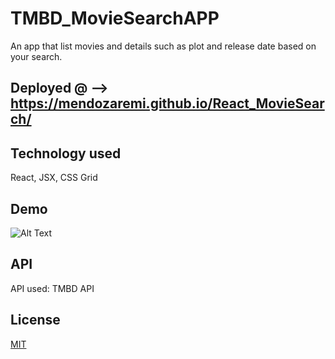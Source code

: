 # TMBD_MovieSearchAPP
An app that list movies and details such as plot and release date based on your search.

## Deployed @ --> https://mendozaremi.github.io/React_MovieSearch/

## Technology used
React, JSX, CSS Grid

## Demo
![Alt Text](https://media0.giphy.com/media/Hp0xfzbRMUubpU4l6V/giphy.gif)

## API
API used: TMBD API

## License
[MIT](https://choosealicense.com/licenses/mit/)

